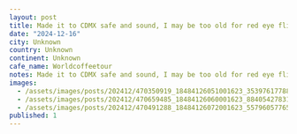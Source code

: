 ```yaml
---
layout: post
title: Made it to CDMX safe and sound, I may be too old for red eye flights. Nothing a little coffee from the first stop on the #worldcoffeetour Mexico edition (it may include some tacos as well)
date: "2024-12-16"
city: Unknown
country: Unknown
continent: Unknown
cafe_name: Worldcoffeetour
notes: Made it to CDMX safe and sound, I may be too old for red eye flights. Nothing a little coffee from the first stop on the #worldcoffeetour Mexico edition (it may include some tacos as well)
images:
  - /assets/images/posts/202412/470350919_18484126051001623_3539761778808838659_n_18046063331144963.jpg
  - /assets/images/posts/202412/470659485_18484126060001623_8840542783198092794_n_17857997658264740.jpg
  - /assets/images/posts/202412/470491288_18484126072001623_5579605776536874742_n_18050870876298620.jpg
published: 1
---
```

